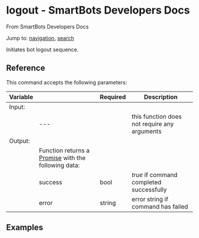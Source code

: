 # logout - SmartBots Developers Docs

From SmartBots Developers Docs

Jump to: [navigation](#mw-head), [search](#p-search)

Initiates bot logout sequence.

## Reference

This command accepts the following parameters:

| Variable |     | Required | Description |
| --- | --- | --- | --- |
| Input: |     |     |     |
|     | \--- |     | this function does not require any arguments |
| Output: |     |     |     |
|     | Function returns a [Promise](https://www.mysmartbots.com/dev/docs/Bot_Playground/Callbacks_and_return_values "Bot Playground/Callbacks and return values") with the following data: |     |     |
|     | success | bool | _true_ if command completed successfully |
|     | error | string | error string if command has failed |

## Examples
